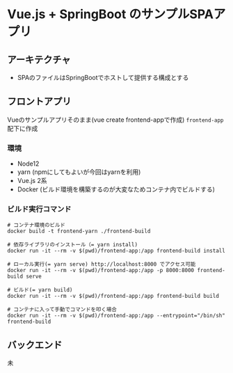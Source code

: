 # Vue.js + SpringBoot のサンプルSPAアプリ

## アーキテクチャ

* SPAのファイルはSpringBootでホストして提供する構成とする

## フロントアプリ

Vueのサンプルアプリそのまま(vue create frontend-appで作成)
`frontend-app`配下に作成

### 環境

* Node12
* yarn (npmにしてもよいが今回はyarnを利用)
* Vue.js 2系
* Docker (ビルド環境を構築するのが大変なためコンテナ内でビルドする)

### ビルド実行コマンド

```
# コンテナ環境のビルド
docker build -t frontend-yarn ./frontend-build

# 依存ライブラリのインストール（= yarn install)
docker run -it --rm -v $(pwd)/frontend-app:/app frontend-build install

# ローカル実行(= yarn serve) http://localhost:8000 でアクセス可能
docker run -it --rm -v $(pwd)/frontend-app:/app -p 8000:8000 frontend-build serve

# ビルド(= yarn build)
docker run -it --rm -v $(pwd)/frontend-app:/app frontend-build build

# コンテナに入って手動でコマンドを叩く場合
docker run -it --rm -v $(pwd)/frontend-app:/app --entrypoint="/bin/sh" frontend-build
```

## バックエンド

未
